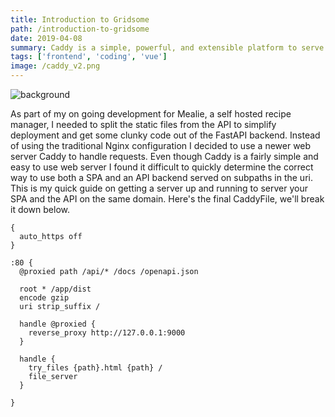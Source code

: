 ```yaml
---
title: Introduction to Gridsome
path: /introduction-to-gridsome
date: 2019-04-08
summary: Caddy is a simple, powerful, and extensible platform to serve your sites, services, and apps, written in Go. It's ability to split your SPA and API with a short and simple config makes it my favorite web-server for my projects. 
tags: ['frontend', 'coding', 'vue']
image: /caddy_v2.png
---
```


![background](/blog_bg_1.jpg)

As part of my on going development for Mealie, a self hosted recipe manager, I needed to split the static files from the API to simplify deployment and get some clunky code out of the FastAPI backend. Instead of using the traditional Nginx configuration I decided to use a newer web server Caddy to handle requests. Even though Caddy is a fairly simple and easy to use web server I found it difficult to quickly determine the correct way to use both a SPA and an API backend served on subpaths in the uri. This is my quick guide on getting a server up and running to server your SPA and the API on the same domain. 
Here's the final CaddyFile, we'll break it down below.

```
{
  auto_https off
}

:80 {
  @proxied path /api/* /docs /openapi.json

  root * /app/dist
  encode gzip
  uri strip_suffix /
  
  handle @proxied {
    reverse_proxy http://127.0.0.1:9000 
  }

  handle {
    try_files {path}.html {path} /
    file_server 
  }

}
```